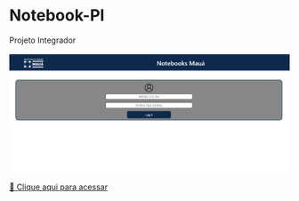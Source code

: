 # Notebook-PI
Projeto Integrador<br><br>
![preview](./github-PI3/Notebook-preview.png)<br><br>
[🔗 Clique aqui para acessar](https://raynnerz.github.io/Notebook-PI/templates)
